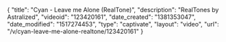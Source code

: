 {
    "title": "Cyan - Leave me Alone (RealTone)",
    "description": "RealTones by Astralized",
    "videoid": "123420161",
    "date_created": "1381353047",
    "date_modified": "1517274453",
    "type": "captivate",
    "layout": "video",
    "url": "\/v\/cyan-leave-me-alone-realtone\/123420161"
}